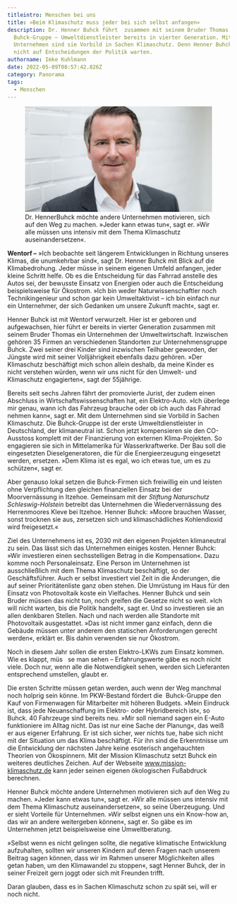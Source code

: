 ```yaml
---
titleintro: Menschen bei uns
title: »Beim Klimaschutz muss jeder bei sich selbst anfangen«
description: Dr. Henner Buhck führt  zusammen mit seinem Bruder Thomas die
  Buhck-Gruppe – Umweltdienstleister bereits in vierter Generation. Mit dem
  Unternehmen sind sie Vorbild in Sachen Klimaschutz. Denn Henner Buhck will
  nicht auf Entscheidungen der Politik warten.
authorname: Imke Kuhlmann
date: 2022-05-09T08:57:42.826Z
category: Panorama
tags:
  - Menschen
---
```

<figure>
  <img src="/static/media/2022-05-09-Buhck-Henner.jpg">
  <figcaption>
Dr. HennerBuhck möchte andere Unternehmen motivieren, sich auf den Weg zu machen. »Jeder kann etwas tun«, sagt er. »Wir alle müssen uns intensiv mit dem Thema Klimaschutz auseinandersetzen«.     
   
  </figcaption>
</figure>



**Wentorf –** »Ich beobachte seit längerem Entwicklungen in Richtung unseres Klimas, die unumkehrbar sind«, sagt Dr. Henner Buhck mit Blick auf die Klimabedrohung. Jeder müsse in seinem eigenen Umfeld anfangen, jeder kleine Schritt helfe. Ob es die Entscheidung für das Fahrrad anstelle des Autos sei, der bewusste Einsatz von Energien oder auch die Entscheidung beispielsweise für Ökostrom. »Ich bin weder Naturwissenschaftler noch Technikingenieur und schon gar kein Umweltaktivist – ich bin einfach nur ein Unternehmer, der sich Gedanken um unsere Zukunft macht«, sagt er.

Henner Buhck ist mit Wentorf verwurzelt. Hier ist er geboren und aufgewachsen, hier führt er bereits in vierter Generation zusammen mit seinem Bruder Thomas ein Unternehmen der Umweltwirtschaft. Inzwischen gehören 35 Firmen an verschiedenen Standorten zur Unternehmensgruppe Buhck. Zwei seiner drei Kinder sind inzwischen Teilhaber geworden, der Jüngste wird mit seiner Volljährigkeit ebenfalls dazu gehören. »Der Klimaschutz beschäftigt mich schon allein deshalb, da meine Kinder es nicht verstehen würden, wenn wir uns nicht für den Umwelt- und Klimaschutz engagierten«, sagt der 55jährige. 

Bereits seit sechs Jahren fährt der promovierte Jurist, der zudem einen Abschluss in Wirtschaftswissenschaften hat, ein Elektro-Auto. »Ich überlege mir genau, wann ich das Fahrzeug brauche oder ob ich auch das Fahrrad nehmen kann«, sagt er. Mit dem Unternehmen sind sie Vorbild in Sachen Klimaschutz. Die Buhck-Gruppe ist der erste Umweltdienstleister in Deutschland, der klimaneutral ist. Schon jetzt kompensieren sie den CO-Ausstoss komplett mit der Finanzierung von externen Klima-Projekten. So engagieren sie sich in Mittelamerika für Wasserkraftwerke. Der Bau soll die eingesetzten Dieselgeneratoren, die für die Energieerzeugung eingesetzt werden, ersetzen. »Dem Klima ist es egal, wo ich etwas tue, um es zu schützen«, sagt er. 

Aber genauso lokal setzen die Buhck-Firmen sich freiwillig ein und leisten ohne Verpflichtung den gleichen finanziellen Einsatz bei der Moorvernässung in Itzehoe. Gemeinsam mit der *Stiftung Naturschutz Schleswig-Holstein* betreibt das Unternehmen die Wiedervernässung des Herrenmoores Kleve bei Itzehoe. Henner Buhck: »Moore brauchen Wasser, sonst trocknen sie aus, zersetzen sich und klimaschädliches Kohlendioxid wird freigesetzt.« 

Ziel des Unternehmens ist es, 2030 mit den eigenen Projekten klimaneutral zu sein. Das lässt sich das Unternehmen einiges kosten. Henner Buhck: »Wir investieren einen sechsstelligen Betrag in die Kompensation«. Dazu komme noch Personaleinsatz. Eine Person im Unternehmen ist ausschließlich mit dem Thema Klimaschutz beschäftigt, so der Geschäftsführer. Auch er selbst investiert viel Zeit in die Änderungen, die auf seiner Prioritätenliste ganz oben stehen. Die Umrüstung im Haus für den Einsatz von Photovoltaik koste ein Vielfaches. Henner Buhck und sein Bruder müssen das nicht tun, noch greifen die Gesetze nicht so weit. »Ich will nicht warten, bis die Politik handelt«, sagt er. Und so investieren sie an allen denkbaren Stellen. Nach und nach werden alle Standorte mit Photovoltaik ausgestattet. »Das ist nicht immer ganz einfach, denn die Gebäude müssen unter anderem den statischen Anforderungen gerecht werden«, erklärt er. Bis dahin verwenden sie nur Ökostrom.

Noch in diesem Jahr sollen die ersten Elektro-LKWs zum Einsatz kommen. Wie es klappt, müs   se man sehen – Erfahrungswerte gäbe es noch nicht viele. Doch nur, wenn alle die Notwendigkeit sehen, werden sich Lieferanten entsprechend umstellen, glaubt er. 

Die ersten Schritte müssen getan werden, auch wenn der Weg manchmal noch holprig sein könne. Im PKW-Bestand fördert die  Buhck-Gruppe den Kauf von Firmenwagen für Mitarbeiter mit höheren Budgets. »Mein Eindruck ist, dass jede Neuanschaffung im Elektro- oder Hybridbereich ist«, so Buhck. 40 Fahrzeuge sind bereits neu. »Mir soll niemand sagen ein E-Auto funktioniere im Alltag nicht. Das ist nur eine Sache der Planung«, das weiß er aus eigener Erfahrung. Er ist sich sicher, wer nichts tue, habe sich nicht mit der Situation um das Klima beschäftigt. Für ihn sind die Erkenntnisse um die Entwicklung der nächsten Jahre keine esoterisch angehauchten Theorien von Ökospinnern. Mit der Mission Klimaschutz setzt Buhck ein weiteres deutliches Zeichen. Auf der Webseite www.mission-klimaschutz.de kann jeder seinen eigenen ökologischen Fußabdruck berechnen. 

Henner Buhck möchte andere Unternehmen motivieren sich auf den Weg zu machen. »Jeder kann etwas tun«, sagt er. »Wir alle müssen uns intensiv mit dem Thema Klimaschutz auseinandersetzen«, so seine Überzeugung. Und er sieht Vorteile für Unternehmen. »Wir selbst eignen uns ein Know-how an, das wir an andere weitergeben können«, sagt er. So gäbe es im Unternehmen jetzt beispielsweise eine Umweltberatung. 

»Selbst wenn es nicht gelingen sollte, die negative klimatische Entwicklung aufzuhalten, sollten wir unseren Kindern auf deren Fragen nach unserem Beitrag sagen können, dass wir im Rahmen unserer Möglichkeiten alles getan haben, um den Klimawandel zu stoppen«, sagt Henner Buhck, der in seiner Freizeit gern joggt oder sich mit Freunden trifft. 

Daran glauben, dass es in Sachen Klimaschutz schon zu spät sei, will er noch nicht.